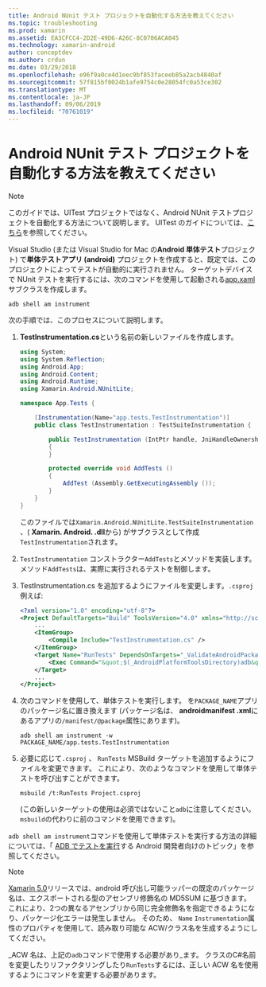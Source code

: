 ```yaml
---
title: Android NUnit テスト プロジェクトを自動化する方法を教えてください
ms.topic: troubleshooting
ms.prod: xamarin
ms.assetid: EA3CFCC4-2D2E-49D6-A26C-8C0706ACA045
ms.technology: xamarin-android
author: conceptdev
ms.author: crdun
ms.date: 03/29/2018
ms.openlocfilehash: e96f9a0ce4d1eec9bf853faceeb85a2acb4840af
ms.sourcegitcommit: 57f815bf0024b1afe9754c0e28054fc0a53ce302
ms.translationtype: MT
ms.contentlocale: ja-JP
ms.lasthandoff: 09/06/2019
ms.locfileid: "70761019"
---
```

# <a name="how-do-i-automate-an-android-nunit-test-project"></a>Android NUnit テスト プロジェクトを自動化する方法を教えてください

> [!NOTE]
> このガイドでは、UITest プロジェクトではなく、Android NUnit テストプロジェクトを自動化する方法について説明します。 UITest のガイドについては、[こちら](https://docs.microsoft.com/appcenter/test-cloud/preparing-for-upload/uitest)を参照してください。

Visual Studio (または Visual Studio for Mac の**Android 単体テスト**プロジェクト) で**単体テストアプリ (android)** プロジェクトを作成すると、既定では、このプロジェクトによってテストが自動的に実行されません。
ターゲットデバイスで NUnit テストを実行するには、次のコマンドを使用して起動される[app.xaml](xref:Android.App.Instrumentation)サブクラスを作成します。 

```shell
adb shell am instrument 
```

次の手順では、このプロセスについて説明します。

1. **TestInstrumentation.cs**という名前の新しいファイルを作成します。 

    ```cs 
    using System;
    using System.Reflection;
    using Android.App;
    using Android.Content;
    using Android.Runtime;
    using Xamarin.Android.NUnitLite;

    namespace App.Tests {

        [Instrumentation(Name="app.tests.TestInstrumentation")]
        public class TestInstrumentation : TestSuiteInstrumentation {

            public TestInstrumentation (IntPtr handle, JniHandleOwnership transfer) : base (handle, transfer)
            {
            }

            protected override void AddTests ()
            {
                AddTest (Assembly.GetExecutingAssembly ());
            }
        }
    }
    ```

    このファイルでは`Xamarin.Android.NUnitLite.TestSuiteInstrumentation` 、( **Xamarin. Android. .dll**から) がサブクラスとして作成`TestInstrumentation`されます。

2. `TestInstrumentation` コンストラクター`AddTests`とメソッドを実装します。 メソッド`AddTests`は、実際に実行されるテストを制御します。

3. TestInstrumentation.cs を追加するようにファイルを変更します。`.csproj` 例えば:

    ```xml
    <?xml version="1.0" encoding="utf-8"?>
    <Project DefaultTargets="Build" ToolsVersion="4.0" xmlns="http://schemas.microsoft.com/developer/msbuild/2003">
        ...
        <ItemGroup>
            <Compile Include="TestInstrumentation.cs" />
        </ItemGroup>
        <Target Name="RunTests" DependsOnTargets="_ValidateAndroidPackageProperties">
            <Exec Command="&quot;$(_AndroidPlatformToolsDirectory)adb&quot; $(AdbTarget) $(AdbOptions) shell am instrument -w $(_AndroidPackage)/app.tests.TestInstrumentation" />
        </Target>
        ...
    </Project>
    ```

4. 次のコマンドを使用して、単体テストを実行します。 を`PACKAGE_NAME`アプリのパッケージ名に置き換えます (パッケージ名は、 **androidmanifest .xml**にあるアプリの`/manifest/@package`属性にあります)。

    ```shell
    adb shell am instrument -w PACKAGE_NAME/app.tests.TestInstrumentation
    ```

5. 必要に応じて`.csproj` 、 `RunTests` MSBuild ターゲットを追加するようにファイルを変更できます。 これにより、次のようなコマンドを使用して単体テストを呼び出すことができます。

    ```shell
    msbuild /t:RunTests Project.csproj
    ```

    (この新しいターゲットの使用は必須ではないこと`adb`に注意してください。 `msbuild`の代わりに前のコマンドを使用できます)。

`adb shell am instrument`コマンドを使用して単体テストを実行する方法の詳細については、「 [ADB でテストを実行](https://developer.android.com/studio/test/command-line.html#RunTestsDevice)する Android 開発者向けのトピック」を参照してください。

> [!NOTE]
> [Xamarin 5.0](https://github.com/xamarin/release-notes-archive/blob/master/release-notes/android/xamarin.android_5/xamarin.android_5.1/index.md#Android_Callable_Wrapper_Naming)リリースでは、android 呼び出し可能ラッパーの既定のパッケージ名は、エクスポートされる型のアセンブリ修飾名の MD5SUM に基づきます。 これにより、2つの異なるアセンブリから同じ完全修飾名を指定できるようになり、パッケージ化エラーは発生しません。 そのため、 `Name` `Instrumentation`属性のプロパティを使用して、読み取り可能な ACW/クラス名を生成するようにしてください。

_ACW 名は、上記の`adb`コマンドで使用する必要があり_ます。
クラスのC#名前を変更したりリファクタリングしたり`RunTests`するには、正しい ACW 名を使用するようにコマンドを変更する必要があります。
